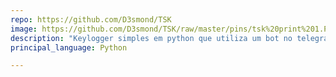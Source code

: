 ```yaml
---
repo: https://github.com/D3smond/TSK
image: https://github.com/D3smond/TSK/raw/master/pins/tsk%20print%201.PNG
description: "Keylogger simples em python que utiliza um bot no telegram para mandar as informações (somente para fins educacionais)."
principal_language: Python

---
```

